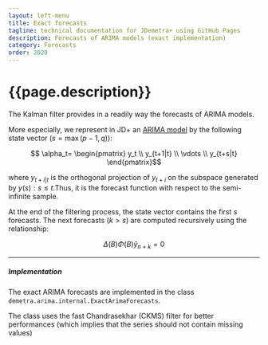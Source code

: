 ```yaml
---
layout: left-menu
title: Exact forecasts
tagline: technical documentation for JDemetra+ using GitHub Pages
description: Forecasts of ARIMA models (exact implementation)
category: Forecasts
order: 2020
---
```


# {{page.description}}

The Kalman filter provides in a readily way the forecasts of ARIMA models.

More especially, we represent in JD+ an [ARIMA model](../../ssf/implementations/arma_ssf.md) by the following state vector ($s=\max \left( p-1,q \right)$):

$$ \alpha_t= \begin{pmatrix} y_t \\ y_{t+1|t} \\ \vdots \\ y_{t+s|t} \end{pmatrix}$$  

where $y_{t+i|t}$ is the orthogonal projection of
$y_{t+i}$ on the subspace generated by ${y\left(s\right):s \leq t}$.Thus, it is the forecast function with respect to the semi-infinite sample.

At the end of the filtering process, the state vector contains the first $s$ forecasts. The next forecasts ($k \gt s$) are computed recursively using the relationship:

$$ \Delta(B) \Phi (B) \hat y_{n+k} = 0 $$  

<hr>

##### Implementation

The exact ARIMA forecasts are implemented in the class `demetra.arima.internal.ExactArimaForecasts`.

The class uses the fast Chandrasekhar (CKMS) filter for better performances (which implies that the series should not contain missing values)